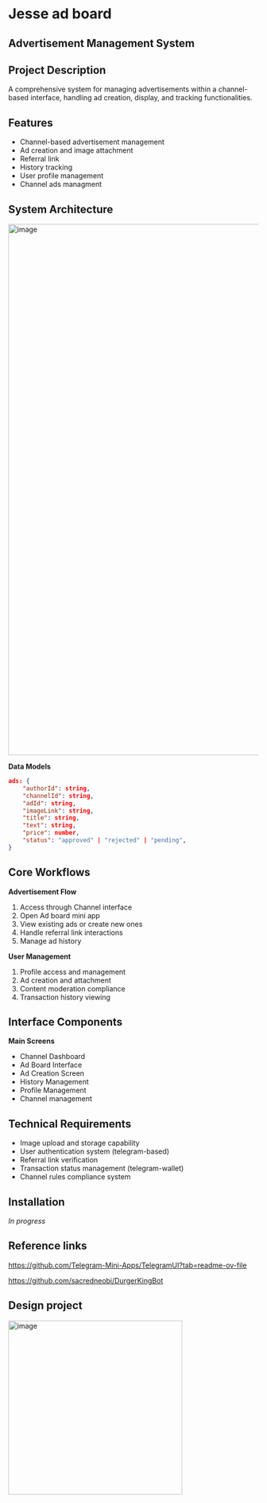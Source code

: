 
# Jesse ad board
## Advertisement Management System

## Project Description
A comprehensive system for managing advertisements within a channel-based interface, handling ad creation, display, and tracking functionalities.

## Features
- Channel-based advertisement management
- Ad creation and image attachment
- Referral link
- History tracking
- User profile management
- Channel ads managment

## System Architecture

<img width="1068" alt="image" src="https://github.com/user-attachments/assets/12690fbf-c97f-497d-bcd7-a6d2b42723ec">

**Data Models**
```json
ads: {
    "authorId": string,
    "channelId": string,
    "adId": string,
    "imageLink": string,
    "title": string,
    "text": string,
    "price": number,
    "status": "approved" | "rejected" | "pending",
}
```

## Core Workflows

**Advertisement Flow**
1. Access through Channel interface
2. Open Ad board mini app
3. View existing ads or create new ones
4. Handle referral link interactions
5. Manage ad history

**User Management**
1. Profile access and management
2. Ad creation and attachment
3. Content moderation compliance
4. Transaction history viewing

## Interface Components

**Main Screens**
- Channel Dashboard
- Ad Board Interface
- Ad Creation Screen
- History Management
- Profile Management
- Channel management

## Technical Requirements
- Image upload and storage capability
- User authentication system (telegram-based)
- Referral link verification
- Transaction status management (telegram-wallet)
- Channel rules compliance system

## Installation
*In progress*

## Reference links

https://github.com/Telegram-Mini-Apps/TelegramUI?tab=readme-ov-file

https://github.com/sacredneobi/DurgerKingBot

## Design project

<img width="350" alt="image" src="https://github.com/user-attachments/assets/968be654-cc30-4f54-bf4d-09acaac0a3cd">

